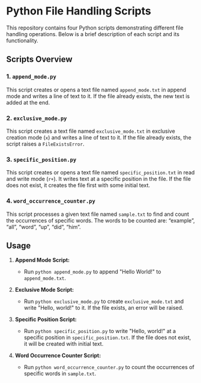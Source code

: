 # Python File Handling Scripts

This repository contains four Python scripts demonstrating different file handling operations. Below is a brief description of each script and its functionality.

## Scripts Overview

### 1. `append_mode.py`

This script creates or opens a text file named `append_mode.txt` in append mode and writes a line of text to it. If the file already exists, the new text is added at the end.

### 2. `exclusive_mode.py`

This script creates a text file named `exclusive_mode.txt` in exclusive creation mode (`x`) and writes a line of text to it. If the file already exists, the script raises a `FileExistsError`.

### 3. `specific_position.py`

This script creates or opens a text file named `specific_position.txt` in read and write mode (`r+`). It writes text at a specific position in the file. If the file does not exist, it creates the file first with some initial text.

### 4. `word_occurrence_counter.py`

This script processes a given text file named `sample.txt` to find and count the occurrences of specific words. The words to be counted are: “example”, “all”, “word”, “up”, “did”, “him”.

## Usage

1. **Append Mode Script:**
   - Run `python append_mode.py` to append "Hello World!" to `append_mode.txt`.

2. **Exclusive Mode Script:**
   - Run `python exclusive_mode.py` to create `exclusive_mode.txt` and write "Hello, world!" to it. If the file exists, an error will be raised.

3. **Specific Position Script:**
   - Run `python specific_position.py` to write "Hello, world!" at a specific position in `specific_position.txt`. If the file does not exist, it will be created with initial text.

4. **Word Occurrence Counter Script:**
   - Run `python word_occurrence_counter.py` to count the occurrences of specific words in `sample.txt`.